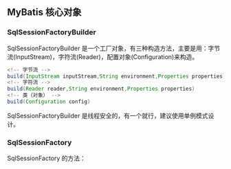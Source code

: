 ## MyBatis 核心对象

### SqlSessionFactoryBuilder

SqlSessionFactoryBuilder 是一个工厂对象，有三种构造方法，主要是用：字节流(InputStream)，字符流(Reader)，配置对象(Configuration)来构造。

``` java
<!-- 字节流 -->
build(InputStream inputStream,String environment,Properties properties)
<!-- 字符流 -->
build(Reader reader,String environment,Properties properties)
<!-- 类（对象） -->
build(Configuration config)
```

SqlSessionFactoryBuilder 是线程安全的，有一个就行，建议使用单例模式设计。

### SqlSessionFactory

SqlSessionFactory 的方法：

